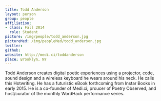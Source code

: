 ```yaml
---
title: Todd Anderson
layout: person
group: people
affiliation:
- class: Fall 2014
  role: Student
picture: /img/people/todd_anderson.jpg
pictureMed: /img/peopleMed/todd_anderson.jpg
twitter:
github:
website: http://medi.ci/toddanderson
place: Brooklyn, NY
---
```

Todd Anderson creates digital poetic experiences using a projector, code, sound design and a wireless keyboard he wears around his neck. He calls this Hotwriting. He has a futuristic eBook forthcoming from Instar Books in early 2015. He is a co-founder of Medi.ci, proucer of Poetry Observed, and host/curator of the monthly WordHack performance series.